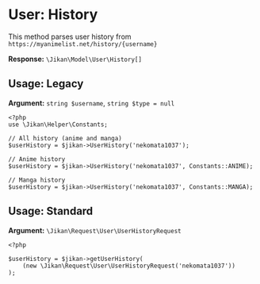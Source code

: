 # User: History
This method parses user history from `https://myanimelist.net/history/{username}`

**Response:** `\Jikan\Model\User\History[]`

## Usage: Legacy
**Argument:** `string $username`, `string $type = null`
```
<?php
use \Jikan\Helper\Constants;

// All history (anime and manga)
$userHistory = $jikan->UserHistory('nekomata1037');

// Anime history
$userHistory = $jikan->UserHistory('nekomata1037', Constants::ANIME);

// Manga history
$userHistory = $jikan->UserHistory('nekomata1037', Constants::MANGA);
```

## Usage: Standard
**Argument:** `\Jikan\Request\User\UserHistoryRequest`
```
<?php

$userHistory = $jikan->getUserHistory(
    (new \Jikan\Request\User\UserHistoryRequest('nekomata1037'))
);
```

[^1]: Request: [\Jikan\Request\User\UserHistoryRequest](/objects/request/user/history.md)
[^2]: Model: [\Jikan\Model\User\History](/objects/model/user/history.md)